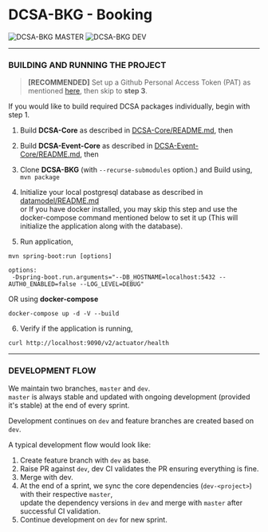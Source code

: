 # DCSA-BKG - Booking

![DCSA-BKG MASTER](https://github.com/dcsaorg/DCSA-BKG/actions/workflows/master.yml/badge.svg?branch=master) ![DCSA-BKG DEV](https://github.com/dcsaorg/DCSA-BKG/actions/workflows/dev.yml/badge.svg?branch=dev)

------------------------------------------------------------------------------------------------------------------------

### BUILDING AND RUNNING THE PROJECT

>**[RECOMMENDED]** Set up a Github Personal Access Token (PAT) as mentioned [here](https://github.com/dcsaorg/DCSA-Core/blob/master/README.md#how-to-use-dcsa-core-packages), then skip to **step 3**.

If you would like to build required DCSA packages individually, begin with step 1.

1) Build **DCSA-Core** as described in [DCSA-Core/README.md](https://github.com/dcsaorg/DCSA-Core/blob/master/README.md#to-build-manually-run), then

2) Build **DCSA-Event-Core** as described in [DCSA-Event-Core/README.md](https://github.com/dcsaorg/DCSA-Event-Core/blob/master/README.md#to-build-manually-run), then

3) Clone **DCSA-BKG** (with ``--recurse-submodules`` option.) and Build using, ``mvn package``

4) Initialize your local postgresql database as described in [datamodel/README.md](https://github.com/dcsaorg/DCSA-Information-Model/blob/master/README.md) \
   or If you have docker installed, you may skip this step and use the docker-compose command mentioned below to set it up (This will initialize the application along with the database).

5) Run application,
```
mvn spring-boot:run [options] 

options:
 -Dspring-boot.run.arguments="--DB_HOSTNAME=localhost:5432 --AUTH0_ENABLED=false --LOG_LEVEL=DEBUG"
```

OR using **docker-compose**

```
docker-compose up -d -V --build
```

6) Verify if the application is running,
```
curl http://localhost:9090/v2/actuator/health
```
------------------------------------------------------------------------------------------------------------------------
### DEVELOPMENT FLOW

We maintain two branches, `master` and `dev`. \
`master` is always stable and updated with ongoing development (provided it's stable) at the end of every sprint.

Development continues on `dev` and feature branches are created based on `dev`.

A typical development flow would look like:

1) Create feature branch with `dev` as base.
2) Raise PR against `dev`, dev CI validates the PR ensuring everything is fine.
3) Merge with dev.
4) At the end of a sprint, we sync the core dependencies (`dev-<project>`) with their respective `master`,\
 update the dependency versions in `dev` and merge with `master` after successful CI validation.
5) Continue development on `dev` for new sprint.